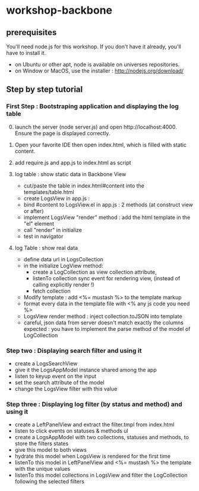 # workshop-backbone

## prerequisites

You'll need node.js for this workshop. If you don't have it already, you'll have to install it.
- on Ubuntu or other apt, node is available on universes repositories.
- on Window or MacOS, use the installer : http://nodejs.org/download/

## Step by step tutorial


### First Step : Bootstraping application and displaying the log table

0. launch the server (node server.js) and open http://localhost:4000. Ensure the page is displayed correctly.

1. Open your favorite IDE then open index.html, which is filled with static content.

2. add require.js and app.js to index.html as script

3. log table : show static data in Backbone View
    - cut/paste the table in index.html#content into the templates/table.html
    - create LogsView in app.js :
    - bind #content to LogsView.el in app.js : 2 methods (at construct view or after)
    - implement LogsView "render" method : add the html template in the "el" element
    - call "render" in initialize
    - test in navigator

4. log Table : show real data
    - define data url in LogsCollection
    - in the initialize LogView method:
        - create a LogCollection as view collection attribute,
        - listenTo collection sync event for rendering view, (instead of calling explicitly render !)
        - fetch collection
    - Modify template : add <%= mustash %> to the template markup
    - format every data in the template file with <% any js code you need %>
    - LogsView render method : inject collection.toJSON into template
    - careful, json data from server doesn't match exactly the columns expected : you have to implement the parse method of the model of LogCollection


### Step two : Displaying search filter and using it

- create a LogsSearchView
- give it the LogsAppModel instance shared among the app
- listen to keyup event on the input
- set the search attribute of the model
- change the LogsView filter with this value


### Step three : Displaying log filter (by status and method) and using it

- create a LeftPanelView and extract the filter.tmpl from index.html
- listen to click events on statuses & methods ul
- create a LogsAppModel with two collections, statuses and methods, to store the filters states
- give this model to both views
- hydrate this model when LogsView is rendered for the first time
- listenTo this model in LeftPanelView and <%= mustash %> the template with the unique values
- listenTo this model collections in LogsView and filter the LogCollection following the selected filters
